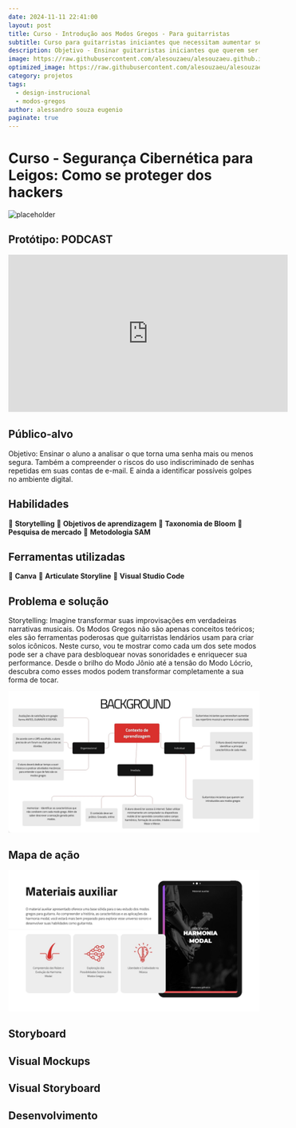 ```yaml
---
date: 2024-11-11 22:41:00
layout: post
title: Curso - Introdução aos Modos Gregos - Para guitarristas
subtitle: Curso para guitarristas iniciantes que necessitam aumentar seu repertório musical e aprimorar a criatividade
description: Objetivo - Ensinar guitarristas iniciantes que querem ser introduzidos aos modos gregos
image: https://raw.githubusercontent.com/alesouzaeu/alesouzaeu.github.io/refs/heads/main/assets/img/uploads/Guia%20do%20Aluno%20%20-%20Modos%20Gregos.jpg
optimized_image: https://raw.githubusercontent.com/alesouzaeu/alesouzaeu.github.io/refs/heads/main/assets/img/uploads/Guia%20do%20Aluno%20%20-%20Modos%20Gregos.jpg scale-down-to=1024
category: projetos
tags:
  - design-instrucional
  - modos-gregos
author: alessandro souza eugenio
paginate: true
---
```


# Curso - Segurança Cibernética para Leigos: Como se proteger dos hackers

![placeholder](https://i.giphy.com/media/v1.Y2lkPTc5MGI3NjExemx3dm5ueGtobGw2NmZsOG90dGdsMDd4ZHNzdXg5eGo5cmhjdzRiZSZlcD12MV9pbnRlcm5hbF9naWZfYnlfaWQmY3Q9Zw/mFbu3eBzFm45i5r1Qg/giphy.gif "John Mayer")

## Protótipo: PODCAST

<div style="text-align: center;">
  <iframe width="560" height="315" src="https://www.youtube.com/embed/mmfMC0N3htY?si=mGK0pmcfjI25_ZNq" title="YouTube video player" frameborder="0" allow="accelerometer; autoplay; clipboard-write; encrypted-media; gyroscope; picture-in-picture; web-share"   
 referrerpolicy="strict-origin-when-cross-origin" allowfullscreen></iframe>
</div>

## Público-alvo


Objetivo:
Ensinar o aluno a analisar o que torna uma senha mais ou menos segura. Também a compreender o riscos do uso indiscriminado de senhas repetidas em suas contas de e-mail. E ainda a identificar possíveis golpes no ambiente digital.
## Habilidades

🔴 <b>Storytelling</b>
🔴 <b>Objetivos de aprendizagem</b>
🔴 <b>Taxonomia de Bloom</b>
🔴 <b>Pesquisa de mercado</b>
🔴 <b>Metodologia SAM</b>


## Ferramentas utilizadas

🔴 <b>Canva</b>
🔴 <b>Articulate Storyline</b>
🔴 <b>Visual Studio Code</b>


## Problema e solução

Storytelling: 
Imagine transformar suas improvisações em verdadeiras narrativas musicais. Os Modos Gregos não são apenas conceitos teóricos; eles são ferramentas poderosas que guitarristas lendários usam para criar solos icônicos. Neste curso, vou te mostrar como cada um dos sete modos pode ser a chave para desbloquear novas sonoridades e enriquecer sua performance. Desde o brilho do Modo Jônio até a tensão do Modo Lócrio, descubra como esses modos podem transformar completamente a sua forma de tocar.



![placeholder](https://raw.githubusercontent.com/alesouzaeu/alesouzaeu.github.io/refs/heads/main/assets/img/uploads/contexto-modos-gregos.jpg "Large example image")

## Mapa de ação
![placeholder](https://raw.githubusercontent.com/alesouzaeu/alesouzaeu.github.io/refs/heads/main/assets/img/uploads/origem-modos-gregos.jpg "Large example image")
## Storyboard 
## Visual Mockups

## Visual Storyboard


## Desenvolvimento


